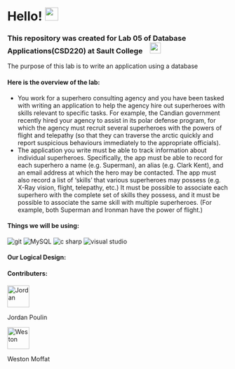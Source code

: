 <h1>Hello! <img src="https://emojis.slackmojis.com/emojis/images/1531849430/4246/blob-sunglasses.gif?1531849430" width="30" /></h1>
<h3>This repository was created for Lab 05 of Database Applications(CSD220) at Sault College&emsp;<img src="https://upload.wikimedia.org/wikipedia/en/e/ee/Sault_College_logo.png"
width="25"></h3>
<p>The purpose of this lab is to write an application using a database</p>
<h4>Here is the overview of the lab:</h4>
<ul>
<li>You work for a superhero consulting agency and you have been tasked with writing an application to help the agency hire out superheroes with skills relevant to 
specific tasks.  For example, the Candian government recently hired your agency to assist in its polar defense program, for which the agency must recruit several 
superheroes with the powers of flight and telepathy (so that they can traverse the arctic quickly and report suspicious behaviours immediately to the appropriate 
officials).</li>
<li>The application you write must be able to track information about individual superheroes.  Specifically, the app must be able to record for each superhero a name 
(e.g. Superman), an alias (e.g. Clark Kent), and an email address at which the hero may be contacted.  The app must also record a list of ‘skills’ that various 
superheroes may possess (e.g. X-Ray vision, flight, telepathy, etc.)  It must be possible to associate each superhero with the complete set of skills they possess, 
and it must be possible to associate the same skill with multiple superheroes.  (For example, both Superman and Ironman have the power of flight.)</li>
</ul>
<h4>Things we will be using:</h4>
<img alt="git" src="https://img.shields.io/badge/-Git-F05032?style=flat-square&logo=git&logoColor=white" />
<img alt="MySQL" src="https://img.shields.io/badge/-MySQL-366181?style=flat-square&logo=MySQL&logoColor=white" />
<img alt="c sharp" src="https://img.shields.io/badge/-C%23-1C741A?style=flat-square&logo=C%20Sharp&logoColor=white" />
<img alt="visual studio" src="https://img.shields.io/badge/-Visual%20Studio-4A2474?style=flat-square&logo=Visual%20Studio&logoColor=white" />
<h4>Our Logical Design: </h4>
<h4>Contributers:</h4>
<a target="_blank" href="https://github.com/Ceronath"><img alt="Jordan" src="https://avatars.githubusercontent.com/u/55241443?s=400&v=4" width="50" /></a>
<p>Jordan Poulin</p>
<a target="_blank" href="https://github.com/westonmoffat"><img alt="Weston" src="https://avatars.githubusercontent.com/u/55240685?s=460&u=4645653bcdc076b9aa78801d227c269ccc972ff4&v=4" width="50" />
</a>
<p>Weston Moffat</p>

